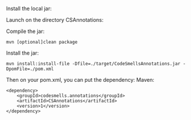 Install the local jar:

Launch on the directory CSAnnotations:

Compile the jar: 
```
mvn [optional]clean package 
```

Install the jar:
```
mvn install:install-file -Dfile=./target/CodeSmellsAnnotations.jar -DpomFile=./pom.xml
```


Then on your pom.xml, you can put the dependency:
Maven:
```
<dependency>
	<groupId>codesmells.annotations</groupId>
	<artifactId>CSAnnotations</artifactId>
	<version>1</version>
</dependency>
```